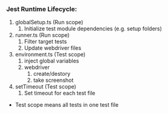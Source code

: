 ### Jest Runtime Lifecycle:

1. globalSetup.ts (Run scope)
   1. Initialize test module dependencies (e.g. setup folders)
2. runner.ts (Run scope)
   1. Filter target tests
   2. Update webdriver files
3. environment.ts (Test scope)
   1. inject global variables
   2. webdriver
      1. create/destory
      2. take screenshot
4. setTimeout (Test scope)
   1. Set timeout for each test file

* Test scope means all tests in one test file
